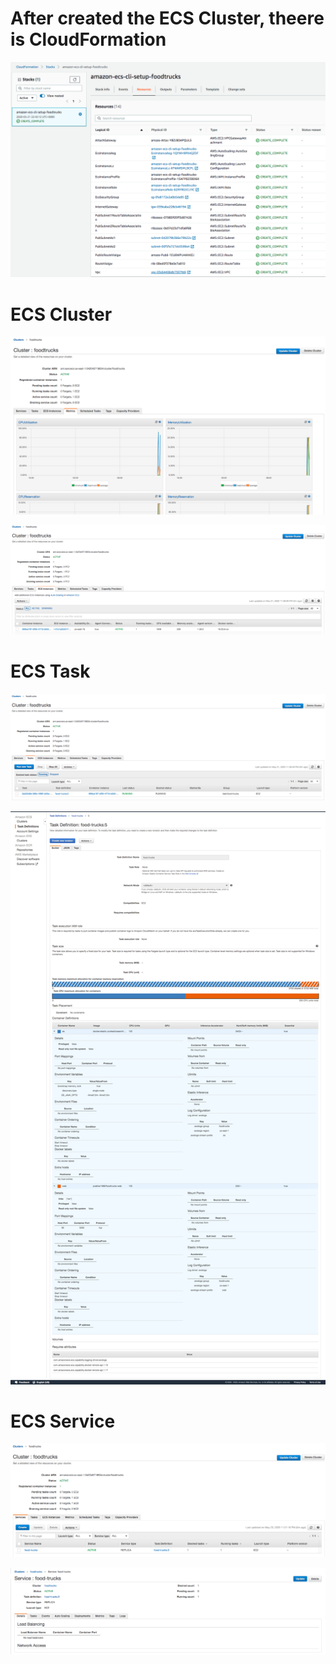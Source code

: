 
# After created the ECS Cluster, theere is CloudFormation

![](image/aws-ecs-cloudformation.png)

# ECS Cluster

![](image/aws-ecs-cluster.png)

![](image/aws-ecs-cluster-ec2-instance.png)

# ECS Task

![](image/aws-ecs-task.png)

![](image/aws-ecs-task-definition.png)

# ECS Service

![](image/aws-ecs-service.png)

![](image/aws-ecs-service-details.png)
